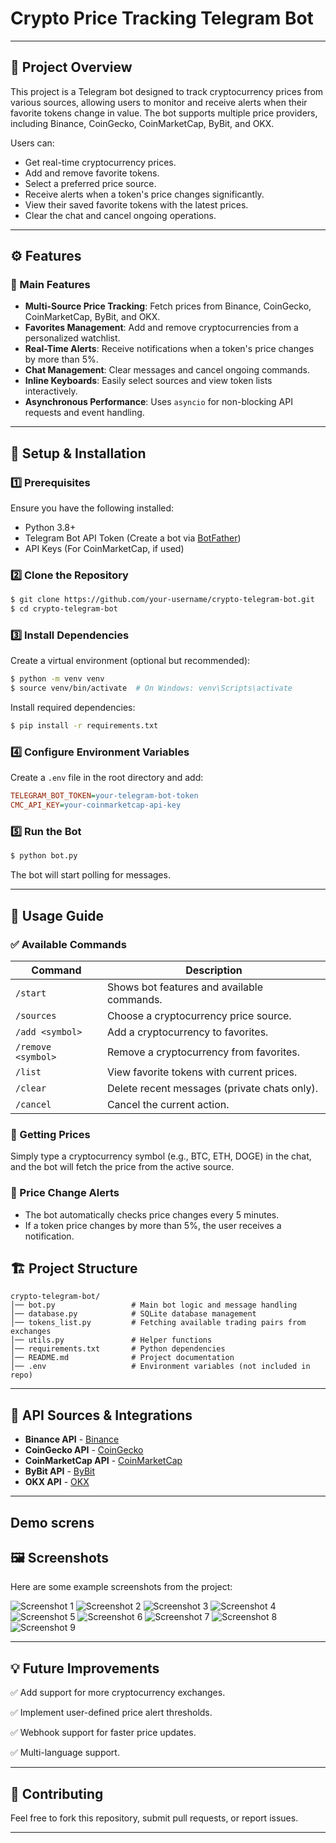 # Crypto Price Tracking Telegram Bot

---

## 📌 Project Overview

This project is a Telegram bot designed to track cryptocurrency prices from various sources, allowing users to monitor and receive alerts when their favorite tokens change in value. The bot supports multiple price providers, including Binance, CoinGecko, CoinMarketCap, ByBit, and OKX.

Users can:

- Get real-time cryptocurrency prices.
- Add and remove favorite tokens.
- Select a preferred price source.
- Receive alerts when a token's price changes significantly.
- View their saved favorite tokens with the latest prices.
- Clear the chat and cancel ongoing operations.

---

## ⚙️ Features

### 🔹 Main Features

- **Multi-Source Price Tracking**: Fetch prices from Binance, CoinGecko, CoinMarketCap, ByBit, and OKX.
- **Favorites Management**: Add and remove cryptocurrencies from a personalized watchlist.
- **Real-Time Alerts**: Receive notifications when a token's price changes by more than 5%.
- **Chat Management**: Clear messages and cancel ongoing commands.
- **Inline Keyboards**: Easily select sources and view token lists interactively.
- **Asynchronous Performance**: Uses `asyncio` for non-blocking API requests and event handling.

---

## 🚀 Setup & Installation

### 1️⃣ Prerequisites

Ensure you have the following installed:

- Python 3.8+
- Telegram Bot API Token (Create a bot via [BotFather](https://t.me/BotFather))
- API Keys (For CoinMarketCap, if used)

### 2️⃣ Clone the Repository

```bash
$ git clone https://github.com/your-username/crypto-telegram-bot.git
$ cd crypto-telegram-bot
```

### 3️⃣ Install Dependencies

Create a virtual environment (optional but recommended):

```bash
$ python -m venv venv
$ source venv/bin/activate  # On Windows: venv\Scripts\activate
```

Install required dependencies:

```bash
$ pip install -r requirements.txt
```

### 4️⃣ Configure Environment Variables

Create a `.env` file in the root directory and add:

```ini
TELEGRAM_BOT_TOKEN=your-telegram-bot-token
CMC_API_KEY=your-coinmarketcap-api-key
```

### 5️⃣ Run the Bot

```bash
$ python bot.py
```

The bot will start polling for messages.

---

## 📌 Usage Guide

### ✅ Available Commands

| Command       | Description                                         |
|--------------|-----------------------------------------------------|
| `/start`     | Shows bot features and available commands.         |
| `/sources`   | Choose a cryptocurrency price source.             |
| `/add <symbol>` | Add a cryptocurrency to favorites.             |
| `/remove <symbol>` | Remove a cryptocurrency from favorites.     |
| `/list`      | View favorite tokens with current prices.          |
| `/clear`     | Delete recent messages (private chats only).       |
| `/cancel`    | Cancel the current action.                         |

### 📌 Getting Prices

Simply type a cryptocurrency symbol (e.g., BTC, ETH, DOGE) in the chat, and the bot will fetch the price from the active source.

### 🔔 Price Change Alerts

- The bot automatically checks price changes every 5 minutes.
- If a token price changes by more than 5%, the user receives a notification.

## 🏗️ Project Structure

```
crypto-telegram-bot/
│── bot.py                 # Main bot logic and message handling
│── database.py            # SQLite database management
│── tokens_list.py         # Fetching available trading pairs from exchanges
│── utils.py               # Helper functions
│── requirements.txt       # Python dependencies
│── README.md              # Project documentation
│── .env                   # Environment variables (not included in repo)
```

---

## 🔧 API Sources & Integrations

- **Binance API** - [Binance](https://api.binance.com/api/v3/ticker/price)
- **CoinGecko API** - [CoinGecko](https://api.coingecko.com/api/v3/simple/price)
- **CoinMarketCap API** - [CoinMarketCap](https://pro-api.coinmarketcap.com/v1/cryptocurrency/quotes/latest)
- **ByBit API** - [ByBit](https://api.bybit.com/v5/market/tickers?category=spot)
- **OKX API** - [OKX](https://www.okx.com/api/v5/market/ticker?instId=TOKEN-USDT)

---

## Demo screns

## 🖼️ Screenshots

Here are some example screenshots from the project:

![Screenshot 1](screens/Знімок%20екрана%202025-03-22%20104009.png)
![Screenshot 2](screens/Знімок%20екрана%202025-03-22%20104017.png)
![Screenshot 3](screens/Знімок%20екрана%202025-03-22%20104025.png)
![Screenshot 4](screens/Знімок%20екрана%202025-03-22%20104035.png)
![Screenshot 5](screens/Знімок%20екрана%202025-03-22%20104044.png)
![Screenshot 6](screens/Знімок%20екрана%202025-03-22%20104054.png)
![Screenshot 7](remove.png)
![Screenshot 8](screens/Знімок%20екрана%202025-03-22%20104113.png)
![Screenshot 9](screens/Знімок%20екрана%202025-03-22%20104126.png)


---

## 💡 Future Improvements

✅ Add support for more cryptocurrency exchanges.

✅ Implement user-defined price alert thresholds.

✅ Webhook support for faster price updates.

✅ Multi-language support.

---

## 🤝 Contributing

Feel free to fork this repository, submit pull requests, or report issues.

---
